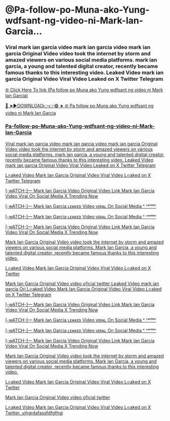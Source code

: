 # @Pa-follow-po-Muna-ako-Yung-wdfsant-ng-video-ni-Mark-Ian-Garcia...

### Viral mark ian garcia video mark ian garcia video mark ian garcia Original Video video took the internet by storm and amazed viewers on various social media platforms. mark ian garcia, a young and talented digital creator, recently became famous thanks to this interesting video. Leaked Video mark ian garcia Original Video Viral Video Leaked on X Twitter Telegram

<a href="https://tivlox.cfd/ytutyu"> 🌐 Click Here To link (Pa follow po Muna ako Yung wdfsant ng video ni Mark Ian Garcia)

🔴 ➤►DOWNLOAD👉👉🟢 ➤  <a href="https://tivlox.cfd/ytutyu"> 🌐 Pa follow po Muna ako Yung wdfsant ng video ni Mark Ian Garcia

### Pa-follow-po-Muna-ako-Yung-wdfsant-ng-video-ni-Mark-Ian-Garcia

Viral mark ian garcia video mark ian garcia video mark ian garcia Original Video video took the internet by storm and amazed viewers on various social media platforms. mark ian garcia, a young and talented digital creator, recently became famous thanks to this interesting video. Leaked Video mark ian garcia Original Video Viral Video Leaked on X Twitter Telegram

L𝚎aked Video Mark Ian Garcia Original Video Viral Video L𝚎aked on X Twitter Telegram

[-wATCH-]— Mark Ian Garcia Video Original Video Link Mark Ian Garcia Video Viral On Social Media X Trending Now

[-wATCH-]— Mark Ian Garcia ʟᴇᴀᴋᴇᴅ Video ᴠɪʀᴀʟ On Social Media ˣ ᵀʷⁱᵗᵗᵉʳ

[-wATCH-]— Mark Ian Garcia ʟᴇᴀᴋᴇᴅ Video ᴠɪʀᴀʟ On Social Media ˣ ᵀʷⁱᵗᵗᵉʳ

[-wATCH-]— Mark Ian Garcia Video Original Video Link Mark Ian Garcia Video Viral On Social Media X Trending Now

Mark Ian Garcia Original Video video took the internet by storm and amazed viewers on various social media platforms. Mark Ian Garcia, a young and talented digital creator, recently became famous thanks to this interesting video.

L𝚎aked Video Mark Ian Garcia Original Video Viral Video L𝚎aked on X Twitter

Mark Ian Garcia Original Video video oficial twitter Leaked Video mark ian garcia Ori L𝚎aked Video Mark Ian Garcia Original Video Viral Video L𝚎aked on X Twitter Telegram

[-wATCH-]— Mark Ian Garcia Video Original Video Link Mark Ian Garcia Video Viral On Social Media X Trending Now

[-wATCH-]— Mark Ian Garcia ʟᴇᴀᴋᴇᴅ Video ᴠɪʀᴀʟ On Social Media ˣ ᵀʷⁱᵗᵗᵉʳ

[-wATCH-]— Mark Ian Garcia ʟᴇᴀᴋᴇᴅ Video ᴠɪʀᴀʟ On Social Media ˣ ᵀʷⁱᵗᵗᵉʳ

[-wATCH-]— Mark Ian Garcia Video Original Video Link Mark Ian Garcia Video Viral On Social Media X Trending Now

Mark Ian Garcia Original Video video took the internet by storm and amazed viewers on various social media platforms. Mark Ian Garcia, a young and talented digital creator, recently became famous thanks to this interesting video.

L𝚎aked Video Mark Ian Garcia Original Video Viral Video L𝚎aked on X Twitter

Mark Ian Garcia Original Video video oficial twitter

L𝚎aked Video Mark Ian Garcia Original Video Viral Video L𝚎aked on X Twitter..yjhgrdafassfdfgfhgj



